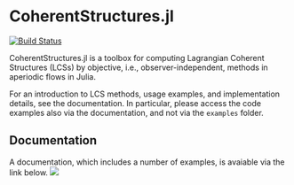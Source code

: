 # CoherentStructures.jl
[![Build Status](https://travis-ci.org/CoherentStructures/CoherentStructures.jl.svg?branch=master)](https://travis-ci.org/CoherentStructures/CoherentStructures.jl)

CoherentStructures.jl is a toolbox for computing Lagrangian Coherent Structures
(LCSs) by objective, i.e., observer-independent, methods in aperiodic flows in
Julia.

For an introduction to LCS methods, usage examples, and implementation details,
see the documentation. In particular, please access the code examples also via
the documentation, and not via the `examples` folder.

## Documentation
A documentation, which includes a number of examples, is avaiable via the link below.
[![][docs-latest-img]][docs-latest-url]

[docs-latest-img]: https://img.shields.io/badge/docs-latest-blue.svg
[docs-latest-url]: http://coherentstructures.github.io/CoherentStructures.jl/latest/
